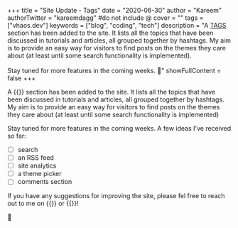 +++
title = "Site Update - Tags"
date = "2020-06-30"
author = "Kareem"
authorTwitter = "kareemdagg" #do not include @
cover = ""
tags = ["vhaos.dev"]
keywords = ["blog", "coding", "tech"]
description = "A [TAGS](/tags) section has been added to the site. It lists all the topics that have been discussed in tutorials and articles, all grouped together by hashtags. My aim is to provide an easy way for visitors to find posts on the themes they care about (at least until some search functionality is implemented). <br><br> Stay tuned for more features in the coming weeks. 🦥"
showFullContent = false
+++

A {{<fancylink href="/tags" label="TAGS">}} section has been added to the site. It lists all the topics that have been discussed in tutorials and articles, all grouped together by hashtags. My aim is to provide an easy way for visitors to find posts on the themes they care about (at least until some search functionality is implemented) 

Stay tuned for more features in the coming weeks. A few ideas I've received so far:

- [ ] search
- [ ] an RSS feed
- [ ] site analytics
- [ ] a theme picker
- [ ] comments section

If you have any suggestions for improving the site, please fel free to reach out to me on {{<fancylink href="twitter.com/kareemdagg" label="Twitter">}} or {{<fancylink href="mailto:kareemdaggash@gmail.com" label="email">}}!

🦥
